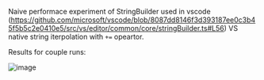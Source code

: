 Naive performace experiment of StringBuilder used in vscode (https://github.com/microsoft/vscode/blob/8087dd8146f3d393187ee0c3b45f5b5c2e0410e5/src/vs/editor/common/core/stringBuilder.ts#L56) VS native string iterpolation with `+=` opeartor. 

Results for couple runs:

![image](https://github.com/user-attachments/assets/11ffc0b9-3ab7-4572-9208-bcfe8a3f180b)
